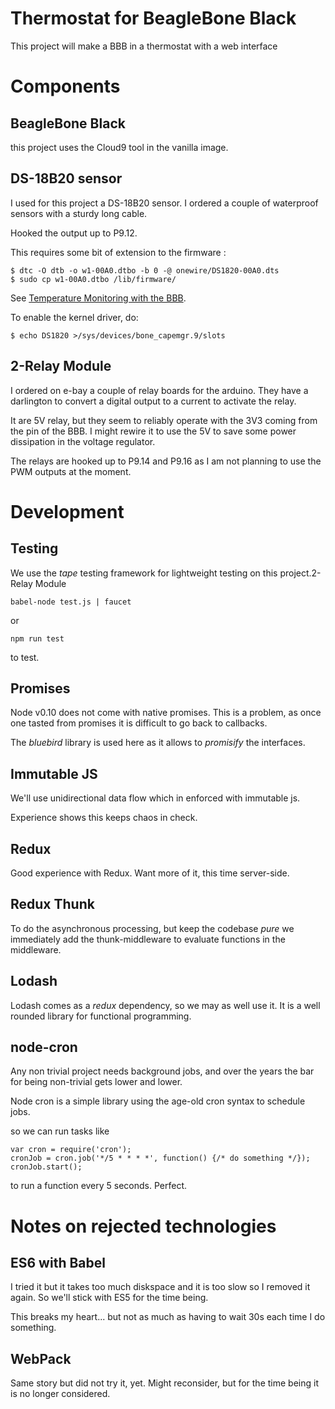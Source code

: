 # Thermostat for BeagleBone Black

This project will make a BBB in a thermostat with a web interface

# Components

## BeagleBone Black

this project uses the Cloud9 tool in the vanilla image.

## DS-18B20 sensor

I used for this project a DS-18B20 sensor. I ordered a couple of waterproof
sensors with a sturdy long cable.

Hooked the output up to P9.12.

This requires some bit of extension to the firmware :

    $ dtc -O dtb -o w1-00A0.dtbo -b 0 -@ onewire/DS1820-00A0.dts
    $ sudo cp w1-00A0.dtbo /lib/firmware/

See [Temperature Monitoring with the BBB](http://www.bonebrews.com/temperature-monitoring-with-the-ds18b20-on-a-beaglebone-black/).

To enable the kernel driver, do:

    $ echo DS1820 >/sys/devices/bone_capemgr.9/slots


## 2-Relay Module

I ordered on e-bay a couple of relay boards for the arduino. They have a
darlington to convert a digital output to a current to activate the relay.

It are 5V relay, but they seem to reliably operate with the 3V3 coming from the
pin of the BBB. I might rewire it to use the 5V to save some power dissipation
in the voltage regulator.

The relays are hooked up to P9.14 and P9.16 as I am not planning to use the PWM
outputs at the moment.

# Development

## Testing

We use the *tape* testing framework for lightweight testing on this project.2-Relay Module

    babel-node test.js | faucet

or

    npm run test

to test.

## Promises

Node v0.10 does not come with native promises. This is a problem, as once one
tasted from promises it is difficult to go back to callbacks.

The *bluebird* library is used here as it allows to *promisify* the interfaces.

## Immutable JS

We'll use unidirectional data flow which in enforced with immutable js.

Experience shows this keeps chaos in check.

## Redux

Good experience with Redux. Want more of it, this time server-side.

## Redux Thunk

To do the asynchronous processing, but keep the codebase *pure* we immediately
add  the thunk-middleware to evaluate functions in the middleware.

## Lodash

Lodash comes as a *redux* dependency, so we may as well use it. It is a well
rounded library for functional programming.

## node-cron

Any non trivial project needs background jobs, and over the years the bar for
being non-trivial gets lower and lower.

Node cron is a simple library using the age-old cron syntax to schedule jobs.

so we can run tasks like

    var cron = require('cron');
    cronJob = cron.job('*/5 * * * *', function() {/* do something */});
    cronJob.start();

to run a function every 5 seconds. Perfect.

# Notes on rejected technologies

## ES6 with Babel

I tried it but it takes too much diskspace and it is too slow so I removed it 
again. So we'll stick with ES5 for the time being.

This breaks my heart... but not as much as having to wait 30s each time I do 
something.

## WebPack

Same story but did not try it, yet. Might reconsider, but for the time being it
is no longer considered.

